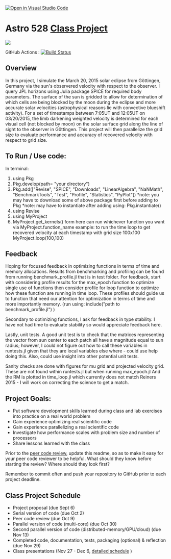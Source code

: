 [![Open in Visual Studio Code](https://classroom.github.com/assets/open-in-vscode-718a45dd9cf7e7f842a935f5ebbe5719a5e09af4491e668f4dbf3b35d5cca122.svg)](https://classroom.github.com/online_ide?assignment_repo_id=11858194&assignment_repo_type=AssignmentRepo)
# Astro 528 [Class Project](https://psuastro528.github.io/Fall2023/project/)

[![](https://img.shields.io/badge/docs-stable-blue.svg)](https://PsuAstro528.github.io/project-template/stable)

GitHub Actions : [![Build Status](https://github.com/PsuAstro528/project-template/workflows/CI/badge.svg)](https://github.com/PsuAstro528/project-template/actions?query=workflow%3ACI+branch%3Amain)


##  Overview
In this project, I simulate the March 20, 2015 solar eclipse from Göttingen, Germany via the sun's observered velocity with respect to the observer. I query JPL horizons using Julia package SPICE for required body parameters. The surface of the sun is gridded to allow for determination of which cells are being blocked by the moon during the eclipse and more accurate solar velocities (astrophysical reasons lie with convective blueshift activity). For a set of timestamps between 7:05UT and 12:05UT on 03/20/2015, the limb darkening weighted velocity is determined for each visual cell (not blocked by moon) on the solar surface grid along the line of sight to the observer in Göttingen. This project will then parallelize the grid size to evaluate performance and accuracy of recovered velocity with respect to grid size. 

## To Run / Use code:
In terminal:
1. using Pkg
2. Pkg.develop(path= "your directory") 
3. Pkg.add(["Revise", "SPICE", "Downloads", "LinearAlgebra", "NaNMath", "BenchmarkTools", "Test", "Profile", "Statistics", "PyPlot"])
    *note: you may have to download some of above package first before adding to Pkg
    *note: may have to instantiate after adding using: Pkg.instantiate()
4. using Revise
5. using MyProject
6. MyProject.get_kernels()
form here can run whichever function you want via MyProject.function_name
example: to run the time loop to get recovered velocity at each timestamp with grid size 100x100
        MyProject.loop(100,100)

## Feedback
Hoping for focused feedback in optimizing functions in terms of time and memory allocations. Results from benchmarking and profiling can be found from running benchmark_profile.jl that is in test folder. For feedback, start with considering profile results for the max_epoch function to optimize single use of functions then consider profile for loop function to optimize how these function are running in time loop. These profiles should guide us to function that need our attention for optimization in terms of time and more importantly memory.
(run using: include("path to benchmark_profile.jl") )

Secondary to optimizing functions, I ask for feedback in type stability. I have not had time to evaluate stability so would appreciate feedback here. 

Lastly, unit tests. A good unit test is to check that the matrices representing the vector from sun center to each patch all have a magnitude equal to sun radius; however, I could not figure out how to call these variables in runtests.jl given that they are local variables else where - could use help doing this. Also, could use insight into other potential unit tests. 

Sanity checks are done with figures for mu grid and projected velocity grid. These are not found within runtests.jl but when running max_epoch.jl And the RM is plotted in time_loop.jl which currently does not match Reiners 2015 - I will work on correcting the science to get a match. 

## Project Goals:  
- Put software development skills learned during class and lab exercises into practice on a real world problem
- Gain experience optimizing real scientific code
- Gain experience parallelizing a real scientific code 
- Investigate how performance scales with problem size and number of processors
- Share lessons learned with the class

Prior to the [peer code review](https://psuastro528.github.io/Fall2023/project/code_reviews/), update this readme, so as to make it easy for your peer code reviewer to be helpful.  What should they know before starting the review?  Where should they look first?  

Remember to commit often and push your repository to GitHub prior to each project deadline.

## Class Project Schedule
- Project proposal (due Sept 6)
- Serial version of code (due Oct 2)
- Peer code review (due Oct 9)
- Parallel version of code (multi-core) (due Oct 30)
- Second parallel version of code (distributed-memory/GPU/cloud) (due Nov 13)
- Completed code, documentation, tests, packaging (optional) & reflection (due Nov 29)
- Class presentations (Nov 27 - Dec 6, [detailed schedule](https://github.com/PsuAstro528/PresentationsSchedule2023) )

